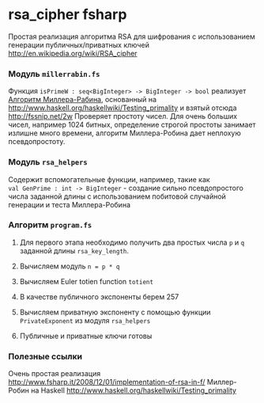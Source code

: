 ﻿rsa_cipher fsharp
==
Простая реализация алгоритма RSA для шифрования c использованием генерации публичных/приватных ключей
http://en.wikipedia.org/wiki/RSA_cipher

### Модуль `millerrabin.fs` 

Функция 
`isPrimeW : seq<BigInteger> -> BigInteger -> bool` 
реализует [Алгоритм Миллера-Рабина](http://ru.wikipedia.org/wiki/%D0%A2%D0%B5%D1%81%D1%82_%D0%9C%D0%B8%D0%BB%D0%BB%D0%B5%D1%80%D0%B0_%E2%80%94_%D0%A0%D0%B0%D0%B1%D0%B8%D0%BD%D0%B0),
основанный на http://www.haskell.org/haskellwiki/Testing_primality и взятый отсюда http://fssnip.net/2w
Проверяет простоту чисел. Для очень больших чисел, например 1024 битных, определение строгой простоты занимает излишне много времени, алгоритм Миллера-Робина дает неплохую псевдопростоту.

### Модуль `rsa_helpers`

Содержит вспомогательные функции, например, такие как   
  `val GenPrime : int -> BigInteger` - создание сильно псевдопростого числа заданной длины с использованием побитовой случайной генерации и теста Миллера-Робина

### Алгоритм `program.fs`

1. Для первого этапа необходимо получить два простых числа `p` и `q` заданной длины `rsa_key_length`. 

2. Вычисляем модуль `n = p * q`

3. Вычисляем Euler totien function `totient`

4. В качестве публичного экспоненты берем 257 

5. Вычисляем приватную экспоненту с помощью функции `PrivateExponent` из модуля `rsa_helpers`

6. Публичные и приватные ключи готовы

### Полезные ссылки

Очень простая реализация http://www.fsharp.it/2008/12/01/implementation-of-rsa-in-f/
Миллер-Робин на Haskell http://www.haskell.org/haskellwiki/Testing_primality